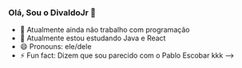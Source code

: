 ### Olá, Sou o DivaldoJr 👋

- 🔭 Atualmente ainda não trabalho com programação
- 🌱 Atualmente estou estudando Java e React
- 😄 Pronouns: ele/dele
- ⚡ Fun fact: Dizem que sou parecido com o Pablo Escobar kkk
-->
